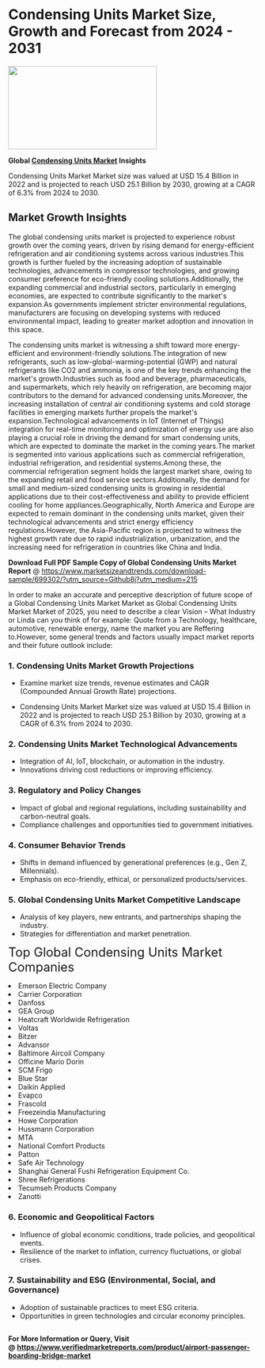 <H1>Condensing Units Market Size, Growth and Forecast from 2024 - 2031</H1><img class="aligncenter size-medium wp-image-584254" src="https://thirdeyenews.in/wp-content/uploads/2024/09/Global-Market-Research-300x168.jpeg" alt="" width="300" height="168" /><p><strong>Global&nbsp;<a href="https://www.marketsizeandtrends.com/download-sample/699302/?utm_source=Github8j?utm_medium=215">Condensing Units Market</a> Insights</strong></p><p>Condensing Units Market Market size was valued at USD 15.4 Billion in 2022 and is projected to reach USD 25.1 Billion by 2030, growing at a CAGR of 6.3% from 2024 to 2030.</p><p><h2>Market Growth Insights</h2> <p>The global condensing units market is projected to experience robust growth over the coming years, driven by rising demand for energy-efficient refrigeration and air conditioning systems across various industries.This growth is further fueled by the increasing adoption of sustainable technologies, advancements in compressor technologies, and growing consumer preference for eco-friendly cooling solutions.Additionally, the expanding commercial and industrial sectors, particularly in emerging economies, are expected to contribute significantly to the market's expansion.As governments implement stricter environmental regulations, manufacturers are focusing on developing systems with reduced environmental impact, leading to greater market adoption and innovation in this space.</p> <p>The condensing units market is witnessing a shift toward more energy-efficient and environment-friendly solutions.The integration of new refrigerants, such as low-global-warming-potential (GWP) and natural refrigerants like CO2 and ammonia, is one of the key trends enhancing the market's growth.Industries such as food and beverage, pharmaceuticals, and supermarkets, which rely heavily on refrigeration, are becoming major contributors to the demand for advanced condensing units.Moreover, the increasing installation of central air conditioning systems and cold storage facilities in emerging markets further propels the market's expansion.Technological advancements in IoT (Internet of Things) integration for real-time monitoring and optimization of energy use are also playing a crucial role in driving the demand for smart condensing units, which are expected to dominate the market in the coming years.The market is segmented into various applications such as commercial refrigeration, industrial refrigeration, and residential systems.Among these, the commercial refrigeration segment holds the largest market share, owing to the expanding retail and food service sectors.Additionally, the demand for small and medium-sized condensing units is growing in residential applications due to their cost-effectiveness and ability to provide efficient cooling for home appliances.Geographically, North America and Europe are expected to remain dominant in the condensing units market, given their technological advancements and strict energy efficiency regulations.However, the Asia-Pacific region is projected to witness the highest growth rate due to rapid industrialization, urbanization, and the increasing need for refrigeration in countries like China and India.<p><span class=""><strong>Download Full PDF Sample Copy of Global Condensing Units Market Report</strong> @ <a href="https://www.marketsizeandtrends.com/download-sample/699302/?utm_source=Github8j?utm_medium=215" target="_blank">https://www.marketsizeandtrends.com/download-sample/699302/?utm_source=Github8j?utm_medium=215</a></span></p><p>In order to make an accurate and perceptive description of future scope of a Global&nbsp;Condensing Units Market Market as Global&nbsp;Condensing Units Market Market of 2025, you need to describe a clear Vision &ndash; What Industry or Linda can you think of for example: Quote from a Technology, healthcare, automotive, renewable energy, name the market you are Reffering to.However, some general trends and factors usually impact market reports and their future outlook include:</p><h3>1.&nbsp;<strong>Condensing Units Market Growth Projections</strong></h3><ul><li>Examine market size trends, revenue estimates and CAGR (Compounded Annual Growth Rate) projections.</li><li><p>Condensing Units Market Market size was valued at USD 15.4 Billion in 2022 and is projected to reach USD 25.1 Billion by 2030, growing at a CAGR of 6.3% from 2024 to 2030.</p></li></ul><h3>2.&nbsp;<strong>Condensing Units Market Technological Advancements</strong></h3><ul><li>Integration of AI, IoT, blockchain, or automation in the industry.</li><li>Innovations driving cost reductions or improving efficiency.</li></ul><h3>3.&nbsp;<strong>Regulatory and Policy Changes</strong></h3><ul><li>Impact of global and regional regulations, including sustainability and carbon-neutral goals.</li><li>Compliance challenges and opportunities tied to government initiatives.</li></ul><h3>4.&nbsp;<strong>Consumer Behavior Trends</strong></h3><ul><li>Shifts in demand influenced by generational preferences (e.g., Gen Z, Millennials).</li><li>Emphasis on eco-friendly, ethical, or personalized products/services.</li></ul><h3>5.&nbsp;<strong>Global Condensing Units Market Competitive Landscape</strong></h3><ul><li>Analysis of key players, new entrants, and partnerships shaping the industry.</li><li>Strategies for differentiation and market penetration.</li></ul><p data-pm-slice="1 1 []"><span style="color: inherit; font-family: inherit; font-size: 25px;">Top Global Condensing Units Market Companies</span></p><div class="" data-test-id=""><p><li>Emerson Electric Company</li><li> Carrier Corporation</li><li> Danfoss</li><li> GEA Group</li><li> Heatcraft Worldwide Refrigeration</li><li> Voltas</li><li> Bitzer</li><li> Advansor</li><li> Baltimore Aircoil Company</li><li> Officine Mario Dorin</li><li> SCM Frigo</li><li> Blue Star</li><li> Daikin Applied</li><li> Evapco</li><li> Frascold</li><li> Freezeindia Manufacturing</li><li> Howe Corporation</li><li> Hussmann Corporation</li><li> MTA</li><li> National Comfort Products</li><li> Patton</li><li> Safe Air Technology</li><li> Shanghai General Fushi Refrigeration Equipment Co.</li><li> Shree Refrigerations</li><li> Tecumseh Products Company</li><li> Zanotti</li></p></div><h3>6.&nbsp;<strong>Economic and Geopolitical Factors</strong></h3><ul><li>Influence of global economic conditions, trade policies, and geopolitical events.</li><li>Resilience of the market to inflation, currency fluctuations, or global crises.</li></ul><h3>7.&nbsp;<strong>Sustainability and ESG (Environmental, Social, and Governance)</strong></h3><ul><li>Adoption of sustainable practices to meet ESG criteria.</li><li>Opportunities in green technologies and circular economy principles.</li></ul><h2><strong style="font-size: 14px;">For More Information or Query, Visit @&nbsp;</strong><a style="background-color: #ffffff; font-size: 14px;" href="https://www.marketsizeandtrends.com/report/condensing-units-market/" target="_blank">https://www.verifiedmarketreports.com/product/airport-passenger-boarding-bridge-market</a></h2>
